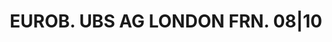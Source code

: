 ---
layout: asset
title: EUROB. UBS AG LONDON FRN. 08|10                             
isin: XS0384383104
---